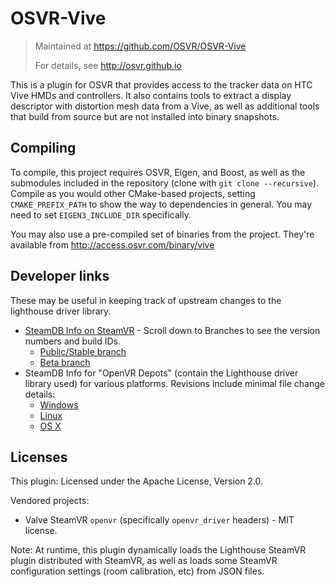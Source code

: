 # OSVR-Vive
> Maintained at <https://github.com/OSVR/OSVR-Vive>
>
> For details, see <http://osvr.github.io>

This is a plugin for OSVR that provides access to the tracker data on HTC Vive HMDs and controllers. It also contains tools to extract a display descriptor with distortion mesh data from a Vive, as well as additional tools that build from source but are not installed into binary snapshots.

## Compiling

To compile, this project requires OSVR, Eigen, and Boost, as well as the submodules included in the repository (clone with `git clone --recursive`). Compile as you would other CMake-based projects, setting `CMAKE_PREFIX_PATH` to show the way to dependencies in general. You may need to set `EIGEN3_INCLUDE_DIR` specifically.

You may also use a pre-compiled set of binaries from the project. They're available from <http://access.osvr.com/binary/vive>

## Developer links

These may be useful in keeping track of upstream changes to the lighthouse driver library.

- [SteamDB Info on SteamVR](https://steamdb.info/app/250820/depots/) - Scroll down to Branches to see the version numbers and build IDs.
    - [Public/Stable branch](https://steamdb.info/app/250820/depots/?branch=public)
    - [Beta branch](https://steamdb.info/app/250820/depots/?branch=beta)
- SteamDB Info for "OpenVR Depots" (contain the Lighthouse driver library used) for various platforms. Revisions include minimal file change details:
    - [Windows](https://steamdb.info/depot/250821/)
    - [Linux](https://steamdb.info/depot/250823/)
    - [OS X](https://steamdb.info/depot/250822/)

## Licenses
This plugin: Licensed under the Apache License, Version 2.0.

Vendored projects:
- Valve SteamVR `openvr` (specifically `openvr_driver` headers) - MIT license.

Note: At runtime, this plugin dynamically loads the Lighthouse SteamVR plugin distributed with SteamVR, as well as loads some SteamVR configuration settings (room calibration, etc) from JSON files.
